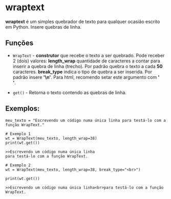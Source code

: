 
# wraptext

**wraptext** é um simples quebrador de texto para qualquer ocasião escrito em Python.
Insere quebras de linha.

## Funções

* `WrapText` - **construtor** que recebe o texto a ser quebrado.
Pode receber 2 (dois) valores:
**length_wrap** quantidade de caracteres a contar para inserir a quebra de linha (trecho). Por padrão quebra o texto a cada **50** caracteres.
**break_type** indica o tipo de quebra a ser inserida. Por padrão insere **'\n'**. Para html, recomendo setar este argumento com **'<br>'**. 

* `get()` - Retorna o texto contendo as quebras de linha.


## Exemplos:
	
	meu_texto = "Escrevendo um código numa única linha para testá-lo com a função WrapText."
	
	# Exemplo 1
	wt = WrapText(meu_texto, length_wrap=38)
	print(wt.get())
	
	>>Escrevendo um código numa única linha
	para testá-lo com a função WrapText.
	
	# Exemplo 2
	wt = WrapText(meu_texto, length_wrap=38, break_type="<br>")
	
	print(wt.get())
	
	>>Escrevendo um código numa única linha<br>para testá-lo com a função WrapText.
	


